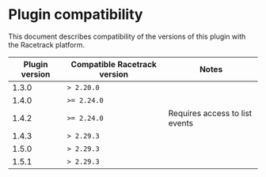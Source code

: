 # Plugin compatibility
This document describes compatibility of the versions of this plugin with the Racetrack platform.

| Plugin version | Compatible Racetrack version | Notes                          |
|----------------|------------------------------|--------------------------------|
| 1.3.0          | `> 2.20.0`                   |                                |
| 1.4.0          | `>= 2.24.0`                  |                                |
| 1.4.2          | `>= 2.24.0`                  | Requires access to list events |
| 1.4.3          | `> 2.29.3`                   |                                |
| 1.5.0          | `> 2.29.3`                   |                                |
| 1.5.1          | `> 2.29.3`                   |                                |